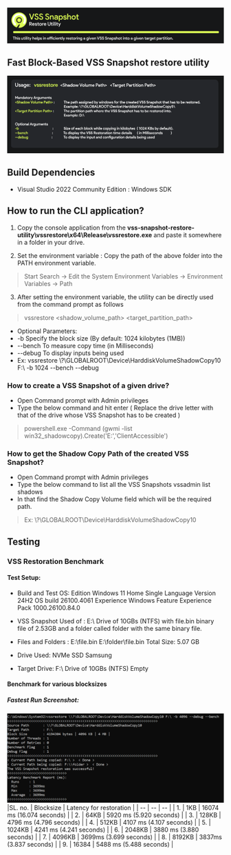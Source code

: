 ![screenshot](resources/gitbanner_cut.png)
## Fast Block-Based VSS Snapshot restore utility
![screenshot](resources/run.png)

## Build Dependencies 
- Visual Studio 2022 Community Edition : Windows SDK

  
## How to run the CLI application?
1. Copy the console application from the **vss-snapshot-restore-utility\vssrestore\x64\Release\vssrestore.exe** and paste it somewhere in a folder in your drive.

2. Set the environment variable : Copy the path of the above folder into the PATH environment variable.
> Start Search -> Edit the System Environment Variables -> Environment Variables -> Path

3. After setting the environment variable, the utility can be directly used from the command prompt as follows
> vssrestore <shadow_volume_path> <target_partition_path>

- Optional Parameters:
-    -b        Specify the block size        (By default: 1024 kilobytes (1MB))
-    --bench   To measure copy time          (in Milliseconds)
-    --debug   To display inputs being used
-  Ex: vssrestore \\?\GLOBALROOT\Device\HarddiskVolumeShadowCopy10 F:\ -b 1024 --bench --debug



### How to create a VSS Snapshot of a given drive?
- Open Command prompt with Admin privileges
- Type the below command and hit enter ( Replace the drive letter with that of the drive whose VSS Snapshot has to be created )
 
> powershell.exe -Command (gwmi -list win32_shadowcopy).Create('E:\','ClientAccessible')



### How to get the Shadow Copy Path of the created VSS Snapshot?
- Open Command prompt with Admin privileges
- Type the below command to list all the VSS Snapshots 
vssadmin list shadows
- In that find the  Shadow Copy Volume field which will be the required path.
>  Ex:  \\?\GLOBALROOT\Device\HarddiskVolumeShadowCopy10


## Testing
### VSS Restoration Benchmark
#### Test Setup:
- Build and Test OS: 
    Edition	Windows 11 Home Single Language
    Version	24H2
    OS build	26100.4061
    Experience	Windows Feature Experience Pack 1000.26100.84.0

- VSS Snapshot Used of :  E:\ Drive of 10GBs (NTFS) with file.bin binary file of 2.53GB and a folder called folder with the same binary file.
- Files and Folders : E:\file.bin
                      E:\folder\file.bin
                      Total Size: 5.07 GB
- Drive Used: NVMe SSD Samsung
- Target Drive:  F:\ Drive of 10GBs (NTFS) Empty
#### Benchmark for various blocksizes
##### Fastest Run Screenshot:
![screenshot](resources/fastestrunst.png)
|SL. no. | Blocksize | Latency for restoration |
| -- | -- | -- |
| 1. | 1KB | 16074 ms (16.074 seconds) |
| 2. | 64KB | 5920 ms (5.920 seconds) |
| 3. | 128KB | 4796 ms (4.796 seconds) |
| 4. | 512KB | 4107 ms (4.107 seconds) |
| 5. | 1024KB | 4241 ms (4.241 seconds) |
| 6. | 2048KB | 3880 ms (3.880 seconds) |
| 7. | 4096KB | 3699ms (3.699 seconds) |
| 8. | 8192KB | 3837ms (3.837 seconds) |
| 9. | 16384 | 5488 ms (5.488 seconds) |






